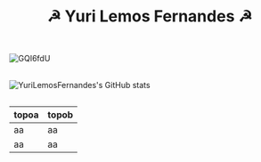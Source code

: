 <h1 align="center"> ☭ Yuri Lemos Fernandes ☭</h1> <br>

![GQI6fdU](https://user-images.githubusercontent.com/127331396/223806990-980a1b99-220a-4739-9613-ed6d44d121e8.png) <br><br>


![YuriLemosFernandes's GitHub stats](https://github-readme-stats.vercel.app/api?username=YuriLemosFernandes&show_icons=true&theme=dark&) 

 <table align="right">
 <thread>
 <th> topoa </th>
 <th>topob</th>
 <tbody>
 <tr>
 <td>aa</td>
  <td>aa</td>
  </tr>
  <tr>
 <td>aa</td>
  <td>aa</td>
  </tr>